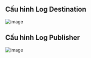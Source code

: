 Cấu hình Log Destination
---
![image](https://github.com/user-attachments/assets/a7a8657a-05d1-4e71-9b56-8c877df6eeee)

Cấu hình Log Publisher
---
![image](https://github.com/user-attachments/assets/33e5eaac-2293-4f6f-bd9a-b3cd20208a09)
